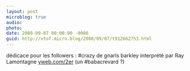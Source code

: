 ```yaml
---
layout: post
microblog: true
audio: 
photo: 
date: 2008-09-07 00:00:00 -0000
guid: http://xtof.micro.blog/2008/09/07/t912662753.html
---
```

dédicace pour les followers : #crazy de gnarls barkley interprété par Ray Lamontagne [yweb.com/2er](http://yweb.com/2er) (un #babacrevard ?)
